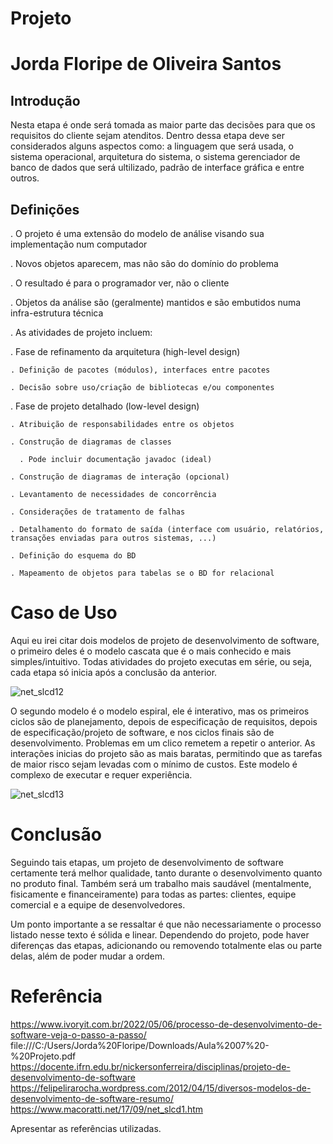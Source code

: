 # Projeto
# Jorda Floripe de Oliveira Santos

## Introdução

Nesta etapa é onde será tomada as maior parte das decisões para que os requisitos do cliente sejam atenditos. Dentro dessa etapa deve ser considerados alguns aspectos como: a linguagem que será usada, o sistema operacional, arquitetura do sistema, o sistema gerenciador de banco de dados que será ultilizado, padrão de interface gráfica e entre outros.

## Definições

. O projeto é uma extensão do modelo de análise visando sua implementação num computador

. Novos objetos aparecem, mas não são do domínio do problema

. O resultado é para o programador ver, não o cliente

. Objetos da análise são (geralmente) mantidos e são embutidos numa infra-estrutura técnica

. As atividades de projeto incluem:

  . Fase de refinamento da arquitetura (high-level design)
  
    . Definição de pacotes (módulos), interfaces entre pacotes
    
    . Decisão sobre uso/criação de bibliotecas e/ou componentes
    
  . Fase de projeto detalhado (low-level design)
  
    . Atribuição de responsabilidades entre os objetos
    
    . Construção de diagramas de classes
    
      . Pode incluir documentação javadoc (ideal)
      
    . Construção de diagramas de interação (opcional)
    
    . Levantamento de necessidades de concorrência
    
    . Considerações de tratamento de falhas
    
    . Detalhamento do formato de saída (interface com usuário, relatórios, transações enviadas para outros sistemas, ...)
    
    . Definição do esquema do BD
    
    . Mapeamento de objetos para tabelas se o BD for relacional
    
# Caso de Uso

Aqui eu irei citar dois modelos de projeto de desenvolvimento de software, o primeiro deles é o modelo cascata que é o mais conhecido e mais simples/intuitivo. Todas atividades do projeto executas em série, ou seja, cada etapa só inicia após a conclusão da anterior.

![net_slcd12](https://user-images.githubusercontent.com/106175316/212957705-8784ce03-bafe-409c-99e4-5ef117561f9e.png)

O segundo modelo é o modelo espiral, ele é interativo, mas os primeiros ciclos são de planejamento, depois de especificação de requisitos, depois de especificação/projeto de software, e nos ciclos finais são de desenvolvimento. Problemas em um clico remetem a repetir o anterior. As interações inicias do projeto são as mais baratas, permitindo que as tarefas de maior risco sejam levadas com o mínimo de custos. Este modelo é complexo de executar e requer experiência.

![net_slcd13](https://user-images.githubusercontent.com/106175316/212958264-15708cdf-5334-4422-8dbd-7e0dbc4e6607.png)

# Conclusão

Seguindo tais etapas, um projeto de desenvolvimento de software certamente terá melhor qualidade, tanto durante o desenvolvimento quanto no produto final. Também será um trabalho mais saudável (mentalmente, fisicamente e financeiramente) para todas as partes: clientes, equipe comercial e a equipe de desenvolvedores.

Um ponto importante a se ressaltar é que não necessariamente o processo listado nesse texto é sólida e linear. Dependendo do projeto, pode haver diferenças das etapas, adicionando ou removendo totalmente elas ou parte delas, além de poder mudar a ordem.

# Referência
https://www.ivoryit.com.br/2022/05/06/processo-de-desenvolvimento-de-software-veja-o-passo-a-passo/
file:///C:/Users/Jorda%20Floripe/Downloads/Aula%2007%20-%20Projeto.pdf
https://docente.ifrn.edu.br/nickersonferreira/disciplinas/projeto-de-desenvolvimento-de-software
https://felipelirarocha.wordpress.com/2012/04/15/diversos-modelos-de-desenvolvimento-de-software-resumo/
https://www.macoratti.net/17/09/net_slcd1.htm


Apresentar as referências utilizadas.
